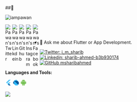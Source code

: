##👋

<p align="left"> <img src="https://komarev.com/ghpvc/?username=iampawan&label=Views&color=blue&style=plastic" alt="iampawan" /> </p>

<a href="https://twitter.com/i_m_sharib">
  <img align="left" alt="Pawan's Twitter" width="22px" src="https://cdn.jsdelivr.net/npm/simple-icons@v3/icons/twitter.svg" />
</a>
<a href="https://linkedin.com/in/imthepk">
  <img align="left" alt="Pawan's Linkdein" width="22px" src="https://cdn.jsdelivr.net/npm/simple-icons@v3/icons/linkedin.svg" />
</a>
<a href="https://github.com/msharibahmed">
  <img align="left" alt="Pawan's Github" width="22px" src="https://cdn.jsdelivr.net/npm/simple-icons@v3/icons/github.svg" />
</a>

<a href="https://instagram.com/i._.m._.sharib/">
  <img align="left" alt="Pawan's Instagram" width="22px" src="https://cdn.jsdelivr.net/npm/simple-icons@v3/icons/instagram.svg" />
</a>
<a href="https://www.facebook.com/MSharib786/">
  <img align="left" alt="Pawan's Facebook" width="22px" src="https://cdn.jsdelivr.net/npm/simple-icons@v3/icons/facebook.svg" />
</a>

<br/>
<br/>



- 💬 Ask me about Flutter or App Development.

[![Twitter: i_m_sharib](https://img.shields.io/twitter/follow/i_m_sharib?style=social)](https://twitter.com/i_m_sharib)
[![Linkedin: sharib-ahmed-b3b930174](https://img.shields.io/badge/-sharib-ahmed-b3b930174-blue?style=flat-square&logo=Linkedin&logoColor=white&link=https://www.linkedin.com/in/sharib-ahmed-b3b930174/)](https://www.linkedin.com/in/sharib-ahmed-b3b930174/)
[![GitHub msharibahmed](https://img.shields.io/github/followers/msharibahmed?label=follow&style=social)](https://github.com/msharibahmed)


**Languages and Tools:**  

<code><img height="20" src="https://raw.githubusercontent.com/github/explore/80688e429a7d4ef2fca1e82350fe8e3517d3494d/topics/flutter/flutter.png"></code>
<code><img height="20" src="https://raw.githubusercontent.com/github/explore/80688e429a7d4ef2fca1e82350fe8e3517d3494d/topics/dart/dart.png"></code>
<code><img height="20" src="https://raw.githubusercontent.com/github/explore/80688e429a7d4ef2fca1e82350fe8e3517d3494d/topics/android/android.png"></code>

<a href="https://github.com/msharibahmed">
  <img align="center" src="https://github-readme-stats.vercel.app/api/top-langs/?username=msharibahmed&theme=light&hide_langs_below=1" />
</a>

